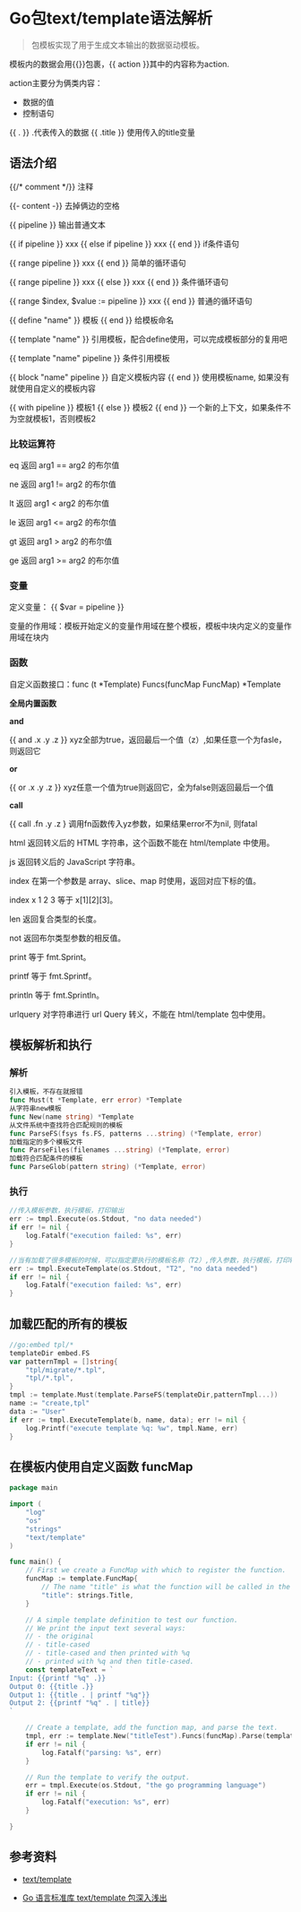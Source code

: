 # Go包text/template语法解析

> 包模板实现了用于生成文本输出的数据驱动模板。

模板内的数据会用{{}}包裹，{{ action }}其中的内容称为action.

action主要分为俩类内容：
  - 数据的值
  - 控制语句

{{ . }} .代表传入的数据 {{ .title }} 使用传入的title变量

## 语法介绍

{{/* comment */}} 注释

{{- content -}} 去掉俩边的空格

{{ pipeline }} 输出普通文本


{{ if pipeline }} xxx {{ else if pipeline }} xxx {{ end }} if条件语句

{{ range pipeline }} xxx {{ end }}  简单的循环语句

{{ range pipeline }} xxx {{ else }} xxx {{ end }} 条件循环语句

{{ range $index, $value := pipeline }} xxx {{ end }} 普通的循环语句

{{ define "name" }} 模板 {{ end }} 给模板命名

{{ template "name" }} 引用模板，配合define使用，可以完成模板部分的复用吧

{{ template "name" pipeline }} 条件引用模板

{{ block "name" pipeline }} 自定义模板内容 {{ end }} 使用模板name, 如果没有就使用自定义的模板内容

{{ with pipeline }} 模板1 {{ else }} 模板2 {{ end }} 一个新的上下文，如果条件不为空就模板1，否则模板2

### 比较运算符

eq
	 返回 arg1 == arg2 的布尔值
	 
ne
	 返回 arg1 != arg2 的布尔值
	 
lt
	 返回 arg1 < arg2 的布尔值
	 
le
	 返回 arg1 <= arg2 的布尔值
	 
gt
	 返回 arg1 > arg2 的布尔值
	 
ge
	 返回 arg1 >= arg2 的布尔值
	 

### 变量

定义变量： {{ $var = pipeline }}

变量的作用域：模板开始定义的变量作用域在整个模板，模板中块内定义的变量作用域在块内

### 函数

自定义函数接口：func (t *Template) Funcs(funcMap FuncMap) *Template 

**全局内置函数**

**and**

{{ and .x .y .z }} xyz全部为true，返回最后一个值（z）,如果任意一个为fasle，则返回它

**or**

{{ or .x .y .z }} xyz任意一个值为true则返回它，全为false则返回最后一个值

**call**

{{ call .fn .y .z } 调用fn函数传入yz参数，如果结果error不为nil, 则fatal

html
返回转义后的 HTML 字符串，这个函数不能在 html/template 中使用。

js
返回转义后的 JavaScript 字符串。

index
在第一个参数是 array、slice、map 时使用，返回对应下标的值。

index x 1 2 3 等于 x[1][2][3]。

len
返回复合类型的长度。

not
返回布尔类型参数的相反值。

print
等于 fmt.Sprint。

printf
等于 fmt.Sprintf。

println
等于 fmt.Sprintln。

urlquery
对字符串进行 url Query 转义，不能在 html/template 包中使用。



## 模板解析和执行

### 解析

```go
引入模板，不存在就报错
func Must(t *Template, err error) *Template
从字符串new模板
func New(name string) *Template
从文件系统中查找符合匹配规则的模板
func ParseFS(fsys fs.FS, patterns ...string) (*Template, error)
加载指定的多个模板文件
func ParseFiles(filenames ...string) (*Template, error)
加载符合匹配条件的模板
func ParseGlob(pattern string) (*Template, error)
```

### 执行

```go
//传入模板参数，执行模板，打印输出
err := tmpl.Execute(os.Stdout, "no data needed")
if err != nil {
	log.Fatalf("execution failed: %s", err)
}

//当有加载了很多模板的时候，可以指定要执行的模板名称（T2）,传入参数，执行模板，打印输出
err := tmpl.ExecuteTemplate(os.Stdout, "T2", "no data needed")
if err != nil {
	log.Fatalf("execution failed: %s", err)
}
```

## 加载匹配的所有的模板

```go
//go:embed tpl/*
templateDir embed.FS
var patternTmpl = []string{
	"tpl/migrate/*.tpl",
	"tpl/*.tpl",
}
tmpl := template.Must(template.ParseFS(templateDir,patternTmpl...))
name := "create,tpl"
data := "User"
if err := tmpl.ExecuteTemplate(b, name, data); err != nil {
	log.Printf("execute template %q: %w", tmpl.Name, err)
}
```

## 在模板内使用自定义函数 funcMap

```go
package main

import (
	"log"
	"os"
	"strings"
	"text/template"
)

func main() {
	// First we create a FuncMap with which to register the function.
	funcMap := template.FuncMap{
		// The name "title" is what the function will be called in the template text.
		"title": strings.Title,
	}

	// A simple template definition to test our function.
	// We print the input text several ways:
	// - the original
	// - title-cased
	// - title-cased and then printed with %q
	// - printed with %q and then title-cased.
	const templateText = `
Input: {{printf "%q" .}}
Output 0: {{title .}}
Output 1: {{title . | printf "%q"}}
Output 2: {{printf "%q" . | title}}
`

	// Create a template, add the function map, and parse the text.
	tmpl, err := template.New("titleTest").Funcs(funcMap).Parse(templateText)
	if err != nil {
		log.Fatalf("parsing: %s", err)
	}

	// Run the template to verify the output.
	err = tmpl.Execute(os.Stdout, "the go programming language")
	if err != nil {
		log.Fatalf("execution: %s", err)
	}

}
```


## 参考资料

- [text/template](https://pkg.go.dev/text/template)

- [Go 语言标准库 text/template 包深入浅出
](https://juejin.cn/post/6844903762901860360)

